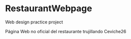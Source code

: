 # RestaurantWebpage
Web design practice project

Página Web no oficial del restaurante trujillando Ceviche26
